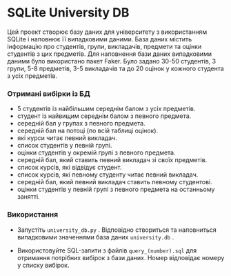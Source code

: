 # SQLite University DB

Цей проект створює базу даних для університету з використанням SQLite і наповнює її випадковими даними. База даних містить інформацію про студентів, групи, викладачів, предмети та оцінки студентів з цих предметів. Для наповнення бази даних випадковими даними було використано пакет Faker. Було задано 30-50 студентів, 3 групи, 5-8 предметів, 3-5 викладачів та до 20 оцінок у кожного студента з усіх предметів.


### Отримані вибірки із БД

- 5 студентів із найбільшим середнім балом з усіх предметів.
- студент із найвищим середнім балом з певного предмета.
- середній бал у групах з певного предмета.
- середній бал на потоці (по всій таблиці оцінок).
- які курси читає певний викладач.
- список студентів у певній групі.
- оцінки студентів у окремій групі з певного предмета.
- середній бал, який ставить певний викладач зі своїх предметів.
- список курсів, які відвідує студент.
- список курсів, які певному студенту читає певний викладач.
- cередній бал, який певний викладач ставить певному студентові.
- оцінки студентів у певній групі з певного предмета на останньому занятті.

### Використання

- Запустіть ``university_db.py`` . Відповідно створиться та наповниться випадковими значеннями база даних ``university.db`` .

- Використовуйте SQL-запити з файлів ``query_(number).sql`` для отримання потрібних вибірок з бази даних. Номер відповідає номеру у списку вибірок.

